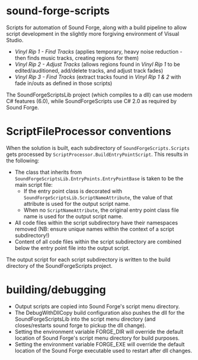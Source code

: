 # sound-forge-scripts

Scripts for automation of Sound Forge, along with a build pipeline to allow script development in the slightly more forgiving environment of Visual Studio.

* *Vinyl Rip 1 - Find Tracks* (applies temporary, heavy noise reduction - then finds music tracks, creating regions for them)
* *Vinyl Rip 2 - Adjust Tracks* (allows regions found in *Vinyl Rip 1* to be edited/auditioned, add/delete tracks, and adjust track fades)
* *Vinyl Rip 3 - Find Tracks* (extract tracks found in *Vinyl Rip 1 & 2* with fade in/outs as defined in those scripts)

The SoundForgeScriptsLib project (which compiles to a dll) can use modern C# features (6.0), while SoundForgeScripts use C# 2.0 as required by Sound Forge.

# ScriptFileProcessor conventions

When the solution is built, each subdirectory of `SoundForgeScripts.Scripts` gets processed by `ScriptProcessor.BuildEntryPointScript`.  This results in the following:

* The class that inherits from `SoundForgeScriptsLib.EntryPoints.EntryPointBase` is taken to be the main script file:
	* If the entry point class is decorated with `SoundForgeScriptsLib.ScriptNameAttribute`, the value of that attribute is used for the output script name.
	* When no `ScriptNameAttribute`, the original entry point class file name is used for the output script name.
* All code files within the script subdirectory have their namespaces removed (NB: ensure unique names within the context of a script subdirectory!)
* Content of all code files within the script subdirectory are combined below the entry point file into the output script.

The output script for each script subdirectory is written to the build directory of the SoundForgeScripts project.


# building/debugging

* Output scripts are copied into Sound Forge's script menu directory.
* The DebugWithDllCopy build configuration also pushes the dll for the SoundForgeScriptsLib into the script menu directory (and closes/restarts sound forge to pickup the dll change).
* Setting the environment variable FORGE_DIR will override the default location of Sound Forge's script menu directory for build purposes.
* Setting the environment variable FORGE_EXE will override the default location of the Sound Forge executable used to restart after dll changes.
